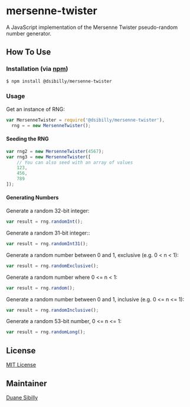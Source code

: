 # mersenne-twister

A JavaScript implementation of the Mersenne Twister pseudo-random number generator.

## How To Use

### Installation (via [npm](https://www.npmjs.com/package/@dsibilly/mersenne-twister))

```bash
$ npm install @dsibilly/mersenne-twister
```

### Usage

Get an instance of RNG:

```javascript
var MersenneTwister = require('@dsibilly/mersenne-twister'),
  rng = = new MersenneTwister();
```

#### Seeding the RNG

```javascript
var rng2 = new MersenneTwister(4567);
var rng3 = new MersenneTwister([
    // You can also seed with an array of values
    123,
    456,
    789
]);
```

#### Generating Numbers

Generate a random 32-bit integer:

```javascript
var result = rng.randomInt();
```

Generate a random 31-bit integer::

```javascript
var result = rng.randomInt31();
```

Generate a random number between 0 and 1, exclusive (e.g. 0 < n < 1):

```javascript
var result = rng.randomExclusive();
```

Generate a random number where 0 <= n < 1:

```javascript
var result = rng.random();
```

Generate a random number between 0 and 1, inclusive (e.g. 0 <= n <= 1):

```javascript
var result = rng.randomInclusive();
```

Generate a random 53-bit number, 0 <= n <= 1:

```javascript
var result = rng.randomLong();
```

## License
[MIT License](http://www.opensource.org/licenses/mit-license.php)

## Maintainer
[Duane Sibilly](https://github.com/dsibilly/)
